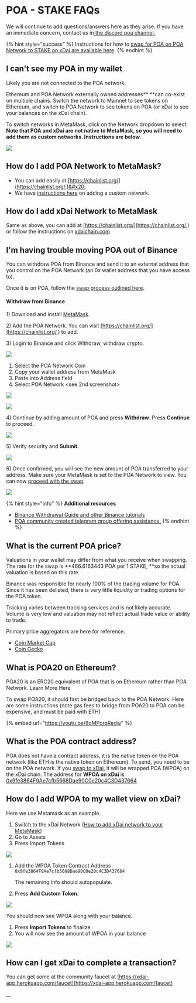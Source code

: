 # POA - STAKE FAQs

We will continue to add questions/answers here as they arise. If you have an immediate concern, contact us in[ the discord poa channel.](https://discord.gg/mPJ9zkq)&#x20;

{% hint style="success" %}
Instructions for how to [swap for POA on POA Network to STAKE on xDai are available here](poa-merger-and-stake-swap.md#how-to-swap).
{% endhint %}

## I can't see my POA in my wallet

Likely you are not connected to the POA network.&#x20;

Ethereum and POA Network externally owned addresses** **can co-exist on multiple chains. Switch the network to Mainnet to see tokens on Ethereum, and switch to POA Network to see tokens on POA (or xDai to see your balances on the xDai chain).&#x20;

To switch networks in MetaMask, click on the Network dropdown to select. **Note that POA and xDai are not native to MetaMask, so you will need to add them as custom networks. Instructions are below.**

****![](../../.gitbook/assets/Network-switch.png)****

## How do I add POA Network to MetaMask?

* You can add easily at [https://chainlist.org/](https://chainlist.org/,)&#x20;
* We have [instructions here](../wallets/metamask.md#metamask-setup) on adding a custom network.

## How do I add xDai Network to MetaMask

Same as above, you can add at [https://chainlist.org/](https://chainlist.org/,) or follow the instructions on [xdaichain.com](https://www.xdaichain.com/for-users/wallets/metamask/metamask-setup)

## I'm having trouble moving POA out of Binance

You can withdraw POA from Binance and send it to an external address that you control on the POA Network (an 0x wallet address that you have access to).&#x20;

Once it is on POA, follow the [swap process outlined here](poa-merger-and-stake-swap.md).

#### **Withdraw from Binance**

1\) Download and install [MetaMask](https://metamask.io).

2\) Add the POA Network. You can visit [https://chainlist.org/](https://chainlist.org/,) to add.

3\) Login to Binance and click Withdraw, withdraw crypto.

![](../../.gitbook/assets/binance1.png)

1. Select the POA Network Coin
2. Copy your wallet address from MetaMask&#x20;
3. Paste into Address field
4. Select POA Network \<see 2nd screenshot>

![](../../.gitbook/assets/binance-2.png)

![](../../.gitbook/assets/binance-3.png)

4\) Continue by adding amount of POA and press **Withdraw**. Press **Continue** to proceed.

![](../../.gitbook/assets/withdrawal-4.png)

5\) Verify security and **Submit.**

![](../../.gitbook/assets/verify.png)

6\) Once confirmed, you will see the new amount of POA transferred to your address. Make sure your MetaMask is set to the POA Network to view. You can now [proceed with the swap](poa-merger-and-stake-swap.md).

![](../../.gitbook/assets/img6.png)

{% hint style="info" %}
**Additional resources**

* [Binance Withdrawal Guide and other Binance tutorials](https://academy.binance.com/en/articles/how-to-withdraw)
* [POA community created telegram group offering assistance.](https://t.me/POAHELP)
{% endhint %}

## What is the current POA price?

Valuations in your wallet may differ from what you receive when swapping. The rate for the swap is **466.6163443 POA per 1 STAKE,  **so the actual valuation is based on this rate.

Binance was responsible for nearly 100% of the trading volume for POA. Since it has been delisted, there is very little liquidity or trading options for the POA token.&#x20;

Tracking varies between tracking services and is not likely accurate.  Volume is very low and valuation may not reflect actual trade value or ability to trade.&#x20;

Primary price aggregators are here for reference.

* [Coin Market Cap](https://www.coingecko.com/en/coins/poa-network)
* [Coin Gecko](https://www.coingecko.com/en/coins/poa-network)

## What is POA20 on Ethereum?

POA20 is an ERC20 equivalent of POA that is on Ethereum rather than POA Network. Learn More Here

To swap POA20, it should first be bridged back to the POA Network. Here are some instructions (note gas fees to bridge from POA20 to POA can be expensive, and must be paid with ETH)

{% embed url="https://youtu.be/8oMPorqRedw" %}

## What is the POA contract address?

POA does not have a contract address, it is the native token on the POA network (like ETH is the native token on Ethereum). To send, you need to be on the POA network.  If you [swap to xDai](poa-merger-and-stake-swap.md), it will be wrapped POA (WPOA) on the xDai chain. The address for **WPOA on xDai** is [0x9fe3864F9Ae7cfb5668Dae90C0e20c4C3D437664 ](https://blockscout.com/xdai/mainnet/token/0x9fe3864F9Ae7cfb5668Dae90C0e20c4C3D437664/token-transfers)

## How do I add WPOA to my wallet view on xDai?

Here we use Metamask as an example.

1. Switch to the xDai Network ([How to add xDai network to your MetaMask](https://www.xdaichain.com/for-users/wallets/metamask/metamask-setup))
2. Go to Assets
3. Press Import Tokens

![](<../../.gitbook/assets/MM 1-3.png>)

1.  Add the WPOA Token Contract Address `0x9fe3864F9Ae7cfb5668Dae90C0e20c4C3D437664`

    The remaining info should autopopulate.&#x20;
2. Press **Add Custom Token**.

&#x20;![](../../.gitbook/assets/import-2.png)

You should now see WPOA along with your balance.&#x20;

1. Press **Import Tokens** to finalize&#x20;
2. You will now see the amount of WPOA in your balance

![](../../.gitbook/assets/import-3.png)

## How can I get xDai to complete a transaction?

You can get some at the community faucet at [https://xdai-app.herokuapp.com/faucet](https://xdai-app.herokuapp.com/faucet)



__
